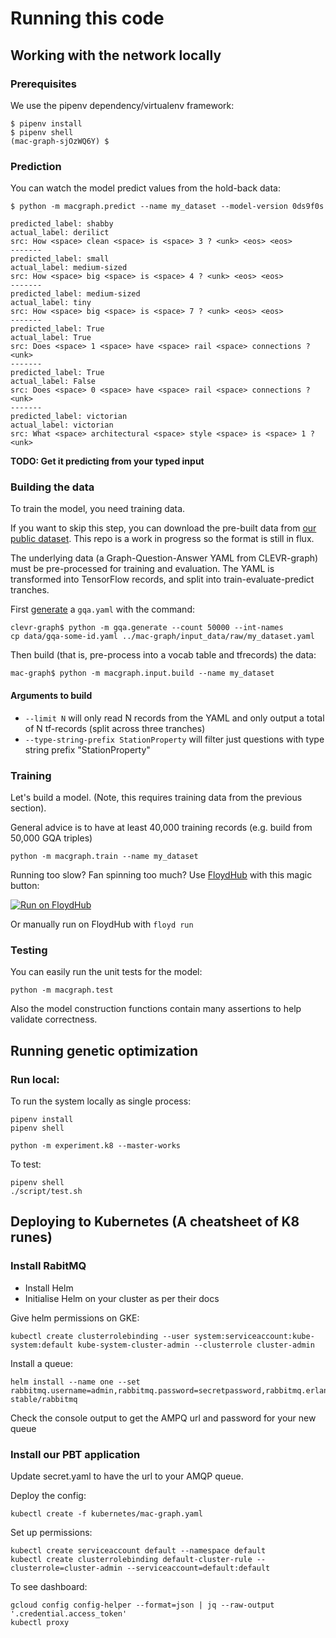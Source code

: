
# Running this code

## Working with the network locally

### Prerequisites

We use the pipenv dependency/virtualenv framework:
```shell
$ pipenv install
$ pipenv shell
(mac-graph-sjOzWQ6Y) $
```

### Prediction

You can watch the model predict values from the hold-back data:
```shell
$ python -m macgraph.predict --name my_dataset --model-version 0ds9f0s

predicted_label: shabby
actual_label: derilict
src: How <space> clean <space> is <space> 3 ? <unk> <eos> <eos>
-------
predicted_label: small
actual_label: medium-sized
src: How <space> big <space> is <space> 4 ? <unk> <eos> <eos>
-------
predicted_label: medium-sized
actual_label: tiny
src: How <space> big <space> is <space> 7 ? <unk> <eos> <eos>
-------
predicted_label: True
actual_label: True
src: Does <space> 1 <space> have <space> rail <space> connections ? <unk>
-------
predicted_label: True
actual_label: False
src: Does <space> 0 <space> have <space> rail <space> connections ? <unk>
-------
predicted_label: victorian
actual_label: victorian
src: What <space> architectural <space> style <space> is <space> 1 ? <unk>
```

**TODO: Get it predicting from your typed input** 

### Building the data

To train the model, you need training data.

If you want to skip this step, you can download the pre-built data from [our public dataset](https://www.floydhub.com/davidmack/datasets/mac-graph). This repo is a work in progress so the format is still in flux.

The underlying data (a Graph-Question-Answer YAML from CLEVR-graph) must be pre-processed for training and evaluation. The YAML is transformed into TensorFlow records, and split into train-evaluate-predict tranches.

First [generate](https://github.com/Octavian-ai/clevr-graph) a `gqa.yaml` with the command:
```shell
clevr-graph$ python -m gqa.generate --count 50000 --int-names
cp data/gqa-some-id.yaml ../mac-graph/input_data/raw/my_dataset.yaml
```
Then build (that is, pre-process into a vocab table and tfrecords) the data:

```shell
mac-graph$ python -m macgraph.input.build --name my_dataset
```

#### Arguments to build
 - `--limit N` will only read N records from the YAML and only output a total of N tf-records (split across three tranches)
 - `--type-string-prefix StationProperty` will filter just questions with type string prefix "StationProperty"


### Training

Let's build a model. (Note, this requires training data from the previous section).

General advice is to have at least 40,000 training records (e.g. build from 50,000 GQA triples)

```shell
python -m macgraph.train --name my_dataset
```

Running too slow? Fan spinning too much? Use [FloydHub](https://docs.floydhub.com/guides/basics/install/) with this magic button:

[![Run on FloydHub](https://static.floydhub.com/button/button.svg)](https://floydhub.com/run)

Or manually run on FloydHub with `floyd run`

### Testing

You can easily run the unit tests for the model:

```shell
python -m macgraph.test
```

Also the model construction functions contain many assertions to help validate correctness.


## Running genetic optimization

### Run local:

To run the system locally as single process:
```shell
pipenv install
pipenv shell

python -m experiment.k8 --master-works
```


To test:
```shell
pipenv shell
./script/test.sh
```


## Deploying to Kubernetes (A cheatsheet of K8 runes)

### Install RabitMQ

- Install Helm
- Initialise Helm on your cluster as per their docs

Give helm permissions on GKE:
```
kubectl create clusterrolebinding --user system:serviceaccount:kube-system:default kube-system-cluster-admin --clusterrole cluster-admin
```

Install a queue:
```
helm install --name one --set rabbitmq.username=admin,rabbitmq.password=secretpassword,rabbitmq.erlangCookie=secretcookie     stable/rabbitmq
```

Check the console output to get the AMPQ url and password for your new queue

### Install our PBT application

Update secret.yaml to have the url to your AMQP queue.

Deploy the config:

```
kubectl create -f kubernetes/mac-graph.yaml
```

Set up permissions:
```
kubectl create serviceaccount default --namespace default
kubectl create clusterrolebinding default-cluster-rule --clusterrole=cluster-admin --serviceaccount=default:default
```


To see dashboard:
```
gcloud config config-helper --format=json | jq --raw-output '.credential.access_token'
kubectl proxy
```
